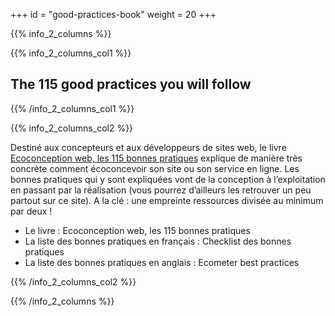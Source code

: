 +++
id = "good-practices-book"
weight = 20
+++

{{% info_2_columns %}}

{{% info_2_columns_col1 %}}

## The 115 good practices you will follow

{{% /info_2_columns_col1 %}}

{{% info_2_columns_col2 %}}

Destiné aux concepteurs et aux développeurs de sites web, le livre
[Ecoconception web, les 115 bonnes pratiques](https://ecoconceptionweb.com/) explique de manière très concrète comment
écoconcevoir son site ou son service en ligne. Les bonnes pratiques qui y sont expliquées vont de la conception à
l’exploitation en passant par la réalisation (vous pourrez d’ailleurs les retrouver un peu partout sur ce site). A la
clé : une empreinte ressources divisée au minimum par deux !

- Le livre : Ecoconception web, les 115 bonnes pratiques
- La liste des bonnes pratiques en français : Checklist des bonnes pratiques
- La liste des bonnes pratiques en anglais : Ecometer best practices

{{% /info_2_columns_col2 %}}

{{% /info_2_columns %}}
